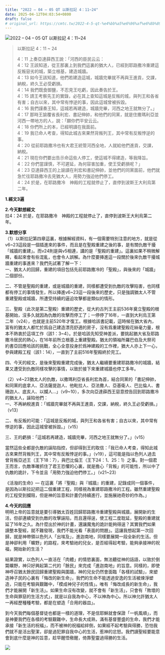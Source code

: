 ```yaml
---
title: "2022 – 04 – 05 QT 以斯拉記 4：11~24"
date: 2025-04-12T04:03:54+0800
draft: false
# original_url: https://cmtc.tw/2022-4-5-qt-%e4%bb%a5%e6%96%af%e6%8b%89%e8%a8%98-4%ef%bc%9a11-24
---
```


![2022 – 04 – 05 QT 以斯拉記 4：11~24](/images/qt.jpg   "2022 – 04 – 05 QT 以斯拉記 4：11~24")

> 以斯拉記 4：11 ~ 24
>
> 4：11 上奏亞達薛西王說：「河西的臣民云云：  
> 4：12 王該知道，從王那裏上到我們這裏的猶大人，已經到耶路撒冷重建這反叛惡劣的城，築立根基，建造城牆。  
> 4：13 如今王該知道，他們若建造這城，城牆完畢就不再與王進貢，交課，納稅，終久王必受虧損。  
> 4：14 我們既食御鹽，不忍見王吃虧，因此奏告於王。  
> 4：15 請王考察先王的實錄，必在其上查知這城是反叛的城，與列王和各省有害；自古以來，其中常有悖逆的事，因此這城曾被拆毀。  
> 4：16 我們謹奏王知，這城若再建造，城牆完畢，河西之地王就無分了。」  
> 4：17 那時王諭覆省長利宏、書記伸帥，和他們的同黨，就是住撒瑪利亞並河西一帶地方的人，說：「願你們平安云云。  
> 4：18 你們所上的本，已經明讀在我面前。  
> 4：19 我已命人考查，得知此城古來果然背叛列王，其中常有反叛悖逆的事。  
> 4：20 從前耶路撒冷也有大君王統管河西全地，人就給他們進貢，交課，納稅。  
> 4：21 現在你們要出告示命這些人停工，使這城不得建造，等我降旨。  
> 4：22 你們當謹慎，不可遲延，為何容害加重，使王受虧損呢？」  
> 4：23 亞達薛西王的上諭讀在利宏和書記伸帥，並他們的同黨面前，他們就急忙往耶路撒冷去見猶大人，用勢力強迫他們停工。  
> 4：24 於是，在耶路撒冷　神殿的工程就停止了，直停到波斯王大利烏第二年。

**1.經文3遍**

**2.今天默想經文**  
拉4：24 於是，在耶路撒冷　神殿的工程就停止了，直停到波斯王大利烏第二年。

**3.默想分享**  
（1）以斯拉記第四章這裏，根據解經資料，有一個需要特別注意的地方，就是從v6~23這段是一個插進來的事件，而且是在聖殿重建之後的事，是有關仇敵干擾「城牆的重建」。而v24則是與v5相連，講的是「聖殿的重建」。這裏如果不稍微解釋，看起來會有些混亂，也會令人誤解。為什麼要挿進這一段關於後來仇敵干擾城牆重建的事進來？我們先試著了解一下：  
一、猶太人的回歸，重建的項目包括先前耶路撒冷的「聖殿」，與後來的「城牆」二個部份。

二、不管是聖殿的重建，或是城牆的重建，同樣都遭受到仇敵的攻擊陷害，也同樣都有停工的事情發生，所以挿進v6~23這一段後來的歷史，只是強調猶太人不管重建聖殿或城牆，所遭受持續的逼迫攻擊都是類似的情形。

三、聖殿（此次是第二聖殿）重建的歷史，從大約古列王主前536年奠立聖殿的根基開始，沒多久就因為仇敵的攻擊而停工了；一停停了16年，一直到大利烏王第二年（v24），也就是主前520年才復工。根據哈該書記載，這時候在猶大省內，富有的猶太人都忙於爲自己建造漂亮舒適的房子，沒有爲重建聖殿花絲毫力量，根本不熱衷於這項工作（該1：3~4）。於是哈該先知受神差派，要挑起猶大省及耶路撒冷居民的熱心，在16年前所立根基上重建聖殿。猶太的領袖所羅巴伯及大祭司約書亞回應哈該的挑戰，全心全意投身於爲神建殿的工作裡，猶大人亦上下一心，參與建殿工程（該1：14），一直到了主前516年聖殿終於完工。

四、今天的經文，是後來聖殿重建完成後，猶太人繼續要重建耶路撒冷的城牆，結果又遭受到仇敵同樣攻擊的事情，以致於接下來重建城牆也停工多年。

（2）v4~23猶太人的仇敵，以撒瑪利亞省長利宏為首，結合同黨的「書記伸帥，和同黨的底拿人、亞法薩提迦人、他毗拉人、亞法撒人、亞基衛人、巴比倫人、書珊迦人、底亥人、以攔人…」（v9~10），多次向亞達薛西王惡意控告回到耶路撒冷的猶太人，誣陷他們：  
一、不再納稅進貢：「城牆完畢就不再與王進貢，交課，納稅，終久王必受虧損。」（v13）

二、有反叛的可能：「這城是反叛的城，與列王和各省有害；自古以來，其中常有悖逆的事，因此這城曾被拆毀。」（v15）

三、王的虧損：「這城若再建造，城牆完畢，河西之地王就無分了。」（v15）

當然這些全都是仇敵的誣陷指控，但卻得到王的取信：「我已命人考查，得知此城古來果然背叛列王，其中常有反叛悖逆的事。」（v19），這可能是指以色列人過去曾背叛亞述王（王下18：7），與巴比倫王（王下24：1、25：1）之事。對一個君王而言，仇敵準確抓住了君王恐懼的心裏，就是擔心「背叛」的可能性，所以中了仇敵的詭計，下令並且「用勢力強迫他們停工。」（v21~23）

《活潑的生命》— 在這裏「將『聖殿』與『城牆』的重建，記錄成同一個事件，是因為以斯拉記把這二個重建工程，同樣視為重建耶路撒冷的工程。雖然重建聖殿的工程受到攔阻，但是神的旨意和計畫仍持續進行，並施展祂奇妙的作為。」

**4.今天的回應**  
明明上帝的旨意就是要引導猶太百姓回歸耶路撒冷重建聖殿與城牆，展開新的生活，但卻連續受到仇敵的攻擊誣陷，而且還得逞，使工程二度耽延，聖殿的重建就延了16年之久。為什麼出於神的計畫，還讓魔鬼的詭計能夠得逞？其實我們如果讀整本聖經，就不難發現，我們不能光看「表面的問題」。這讓我想起第一次回歸，就是神帶領以色列人「出埃及」，進迦南地，同樣要展開一段全新的生活。但是神卻利用「曠野」的路程，來考驗祂的兒女，是否經得起考驗，能夠承接神的祝福，開始新的生活？

結果證實，以色列人一直活在「肉體」的情慾裏面，無法聽從神的話語，以致於倒斃曠野，神只好興起第二代的「餘民」來完成「進迦南地」的旨意。同樣的，即使神呼召猶太餘民回歸重建聖殿與圍牆，神的兒女仍然會面臨「各樣的試驗」，來塑造神子民的心裏有「悔改的新生命」，我們的生命不能透過安逸的生活被煉淨塑造，只能在考驗與艱難中，「模成神兒子的性情」。唯有「悔改成長的新生命」，我們才能展開「新生活」。如果生命沒有改變，就不會有「新生活」，只會有「敗壞的生命與罪惡的生活方式」，就是以自我為中心，不以神為中心。所以神允許猶太人一再經歷種種考驗，都是在塑造「合用的器皿」。

到今天我們每個基督徒也都是一樣的道理，不是信耶穌就會保證「一帆風順」，而是神要我們在各樣的考驗艱難中，生命長大成熟，滿有基督豐盛的生命，我們才能承接「新生活的祝福」，而不被神的祝福給絆倒，如果經不起考驗與得勝，恐怕我們就不是活出聖潔，卻是過犯罪自我中心的生活，惹神的忿怒。我們讀聖經要能意會到底什麼是神的旨意，趁早醒悟儆醒，倚靠聖靈過得勝的生活。

![](/images/202204.jpg)